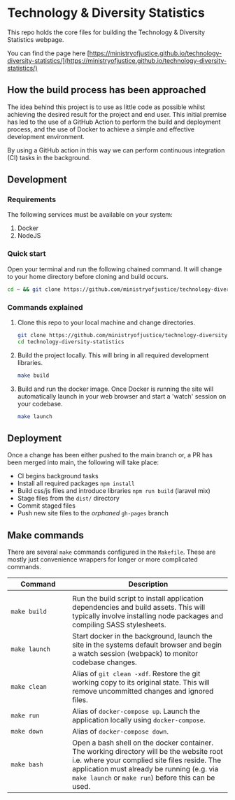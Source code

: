 # Technology & Diversity Statistics

This repo holds the core files for building the Technology & Diversity Statistics webpage. 

You can find the page here [https://ministryofjustice.github.io/technology-diversity-statistics/](https://ministryofjustice.github.io/technology-diversity-statistics/)

## How the build process has been approached

The idea behind this project is to use as little code as possible whilst achieving the desired result for the project and end user. This initial premise has led to the use of a GitHub Action to perform the build and deployment process, and the use of Docker to achieve a simple and effective development environment.

By using a GitHub action in this way we can perform continuous integration (CI) tasks in the background. 

## Development
### Requirements

The following services must be available on your system:

1. Docker
2. NodeJS

### Quick start

Open your terminal and run the following chained command. It will change to your home directory before cloning and build occurs.

```bash
cd ~ && git clone https://github.com/ministryofjustice/technology-diversity-statistics.git && cd technology-diversity-statistics && make build && make launch
```

### Commands explained

1. Clone this repo to your local machine and change directories.
    ```bash
    git clone https://github.com/ministryofjustice/technology-diversity-statistics.git
    cd technology-diversity-statistics
    ```

2. Build the project locally. This will bring in all required development libraries.
    ```bash
    make build
    ```

3. Build and run the docker image. Once Docker is running the site will automatically launch in your web browser and start a 'watch' session on your codebase.
    ```bash
    make launch
    ```

## Deployment

Once a change has been either pushed to the main branch or, a PR has been merged into main, the following will take place:

- CI begins background tasks
- Install all required packages `npm install`
- Build css/js files and introduce libraries `npm run build` (laravel mix)
- Stage files from the `dist/` directory 
- Commit staged files
- Push new site files to the _orphaned_ `gh-pages` branch

## Make commands

There are several `make` commands configured in the `Makefile`. These are mostly just convenience wrappers for longer or more complicated commands.

| Command           | Description                                                                                                                                                                                                                                   |
| ----------------- | ----------------------------------------------------------------------------------------------------------------------------------------------------------------------------------------------------------------------------------------------|
| <img width=380/>  | 
| `make build`      | Run the build script to install application dependencies and build assets. This will typically involve installing node packages and compiling SASS stylesheets.                                                                               |
| `make launch`     | Start docker in the background, launch the site in the systems default browser and begin a watch session (webpack) to monitor codebase changes.                                                                                               |
| `make clean`      | Alias of `git clean -xdf`. Restore the git working copy to its original state. This will remove uncommitted changes and ignored files.                                                                                                        |
| `make run`        | Alias of `docker-compose up`. Launch the application locally using `docker-compose`.                                                                                                                                                          |
| `make down`       | Alias of `docker-compose down`.                                                                                                                                                                                                               |
| `make bash`       | Open a bash shell on the docker container. The working directory will be the website root i.e. where your complied site files reside. The application must already be running (e.g. via `make launch` or `make run`) before this can be used. |
